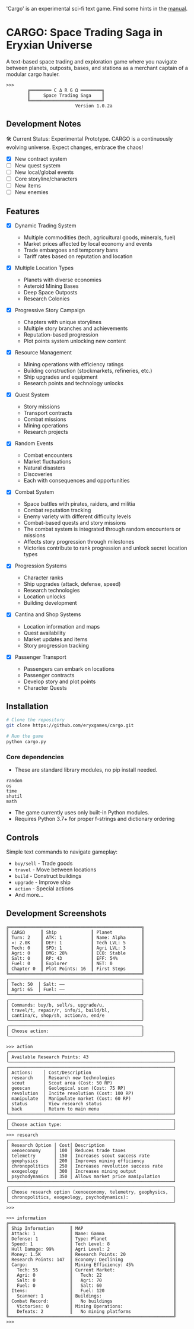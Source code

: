 'Cargo' is an experimental sci-fi text game. Find some hints in the [manual](https://github.com/eryxgames/Cargo/wiki/Cargo-Hauler-Ship-Operation-and-Technical-Manual).

# CARGO: Space Trading Saga in Eryxian Universe

A text-based space trading and exploration game where you navigate between planets, outposts, bases, and stations as a merchant captain of a modular cargo hauler.

```console
>>> 
        ╔════════ C Δ R G Ω ════════╗
        ║     Space Trading Saga    ║
        ╚═══════════════════════════╝
                          Version 1.0.2a

```
## Development Notes
🛠 Current Status: Experimental Prototype.
CARGO is a continuously evolving universe. Expect changes, embrace the chaos!
- [x] New contract system
- [ ] New quest system 
- [ ] New local/global events
- [ ] Core storyline/characters
- [ ] New items
- [ ] New enemies
## Features
- [x] Dynamic Trading System
  - Multiple commodities (tech, agricultural goods, minerals, fuel)
  - Market prices affected by local economy and events
  - Trade embargoes and temporary bans
  - Tariff rates based on reputation and location

- [x] Multiple Location Types
  - Planets with diverse economies
  - Asteroid Mining Bases
  - Deep Space Outposts
  - Research Colonies

- [x] Progressive Story Campaign
  - Chapters with unique storylines
  - Multiple story branches and achievements
  - Reputation-based progression
  - Plot points system unlocking new content

- [x] Resource Management
  - Mining operations with efficiency ratings
  - Building construction (stockmarkets, refineries, etc.)
  - Ship upgrades and equipment
  - Research points and technology unlocks

- [x] Quest System
  - Story missions
  - Transport contracts
  - Combat missions
  - Mining operations
  - Research projects

- [x] Random Events
  - Combat encounters
  - Market fluctuations
  - Natural disasters
  - Discoveries
  - Each with consequences and opportunities
     
- [x] Combat System
  - Space battles with pirates, raiders, and militia
  - Combat reputation tracking
  - Enemy variety with different difficulty levels
  - Combat-based quests and story missions
  - The combat system is integrated through random encounters or missions
  - Affects story progression through milestones 
  - Victories contribute to rank progression and unlock secret location types 

- [x] Progression Systems
  - Character ranks 
  - Ship upgrades (attack, defense, speed)
  - Research technologies
  - Location unlocks
  - Building development

- [x] Cantina and Shop Systems
  - Location information and maps
  - Quest availability
  - Market updates and items
  - Story progression tracking
     
- [x] Passenger Transport
  - Passengers can embark on locations
  - Passenger contracts
  - Develop story and plot points 
  - Character Quests    

## Installation
```bash
# Clone the repository
git clone https://github.com/eryxgames/cargo.git

# Run the game
python cargo.py
```
### Core dependencies
- These are standard library modules, no pip install needed.
```
random
os
time
shutil
math
```
- The game currently uses only built-in Python modules.
- Requires Python 3.7+ for proper f-strings and dictionary ordering

## Controls
Simple text commands to navigate gameplay:
- `buy/sell` - Trade goods
- `travel` - Move between locations
- `build` - Construct buildings
- `upgrade` - Improve ship
- `action` - Special actions
- And more...

## Development Screenshots

```console
╔══════════════════════════════════════════════════╗
║ CΔRGΩ      ║ Ship             ║ Planet           ║
║ Turn: 2    ║ ATK: 1           ║ Name: Alpha      ║
║ ¤: 2.0K    ║ DEF: 1           ║ Tech LVL: 5      ║
║ Tech: 0    ║ SPD: 1           ║ Agri LVL: 3      ║
║ Agri: 0    ║ DMG: 28%         ║ ECO: Stable      ║
║ Salt: 0    ║ RP: 43           ║ EFF: 54%         ║
║ Fuel: 0    ║ Explorer         ║ NET: 0           ║
║ Chapter 0  ║ Plot Points: 16  ║ First Steps      ║
╚══════════════════════════════════════════════════╝
┌──────────────────────────────────────────────────┐
│ Tech: 50  │ Salt: ——                             │
│ Agri: 65  │ Fuel: ——                             │
└──────────────────────────────────────────────────┘
╭──────────────────────────────────────────────────╮
│ Commands: buy/b, sell/s, upgrade/u,              │
│ travel/t, repair/r, info/i, build/bl,            │
│ cantina/c, shop/sh, action/a, end/e              │
╰──────────────────────────────────────────────────╯
╭──────────────────────────────────────────────────╮
│ Choose action:                                   │
╰──────────────────────────────────────────────────╯
```

```console
>>> action        
╭──────────────────────────────────────────────────────────────╮
│ Available Research Points: 43                                │
╰──────────────────────────────────────────────────────────────╯
┌──────────────────────────────────────────────────────────────┐
│ Actions:    │ Cost/Description                               │
│ research    │ Research new technologies                      │
│ scout       │ Scout area (Cost: 50 RP)                       │
│ geoscan     │ Geological scan (Cost: 75 RP)                  │
│ revolution  │ Incite revolution (Cost: 100 RP)               │
│ manipulate  │ Manipulate market (Cost: 60 RP)                │
│ status      │ View research status                           │
│ back        │ Return to main menu                            │
└──────────────────────────────────────────────────────────────┘
╭──────────────────────────────────────────────────────────────╮
│ Choose action type:                                          │
╰──────────────────────────────────────────────────────────────╯
>>> research
┌──────────────────────────────────────────────────────────────┐
│ Research Option │ Cost│ Description                          │
│ xenoeconomy     │ 100 │ Reduces trade taxes                  │
│ telemetry       │ 150 │ Increases scout success rate         │
│ geophysics      │ 200 │ Improves mining efficiency           │
│ chronopolitics  │ 250 │ Increases revolution success rate    │
│ exogeology      │ 300 │ Increases mining output              │
│ psychodynamics  │ 350 │ Allows market price manipulation     │
└──────────────────────────────────────────────────────────────┘
╭──────────────────────────────────────────────────────────────╮
│ Choose research option (xenoeconomy, telemetry, geophysics,  │
│ chronopolitics, exogeology, psychodynamics):                 │  
╰──────────────────────────────────────────────────────────────╯  
>>>
```

```console
>>> information
╔══════════════════════════════════════════════════════════════╗
║ Ship Information      ║ MAP                                  ║
║ Attack: 1             ║ Name: Gamma                          ║
║ Defense: 1            ║ Type: Planet                         ║
║ Speed: 1              ║ Tech Level: 8                        ║
║ Hull Damage: 99%      ║ Agri Level: 2                        ║
║ Money: 1.5K           ║ Research Points: 20                  ║
║ Research Points: 147  ║ Economy: Declining                   ║
║ Cargo:                ║ Mining Efficiency: 45%               ║
║   Tech: 55            ║ Current Market:                      ║
║   Agri: 0             ║   Tech: 22                           ║
║   Salt: 0             ║   Agri: 70                           ║
║   Fuel: 0             ║   Salt: 60                           ║
║ Items:                ║   Fuel: 120                          ║
║   Scanner: 1          ║ Buildings:                           ║
║ Combat Record:        ║   No buildings                       ║
║   Victories: 0        ║ Mining Operations:                   ║
║   Defeats: 2          ║   No mining platforms                ║
╚══════════════════════════════════════════════════════════════╝
>>>
```
